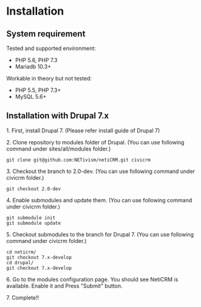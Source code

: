 # Installation

## System requirement

Tested and supported environment:
- PHP 5.6, PHP 7.3
- Mariadb 10.3+

Workable in theory but not tested:
- PHP 5.5, PHP 7.3+
- MySQL 5.6+

## Installation with Drupal 7.x

1\. First, install Drupal 7.
(Please refer install guide of Drupal 7)

2\. Clone repository to modules folder of Drupal.
(You can use following command under sites/all/modules folder.)
```
git clone git@github.com:NETivism/netiCRM.git civicrm
```
3\. Checkout the branch to 2.0-dev.
(You can use following command under civicrm folder.)
```
git checkout 2.0-dev
```
4\. Enable submodules and update them.
(You can use following command under civicrm folder.)
```
git submodule init
git submodule update
```
5\. Checkout submodules to the branch for Drupal 7.
(You can use following command under civicrm folder.)
```
cd neticrm/
git checkout 7.x-develop
cd drupal/
git checkout 7.x-develop
```
6\. Go to the modules configuration page. You should see NetiCRM is available. Enable it and Press "Submit" button.

7\. Complete!!

